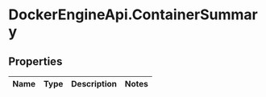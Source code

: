 # DockerEngineApi.ContainerSummary

## Properties
Name | Type | Description | Notes
------------ | ------------- | ------------- | -------------


